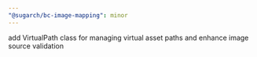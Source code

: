 ```yaml
---
"@sugarch/bc-image-mapping": minor
---
```


add VirtualPath class for managing virtual asset paths and enhance image source validation
